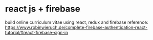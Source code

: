 # react js + firebase

build online curriculum vitae using react, redux and firebase
reference: https://www.robinwieruch.de/complete-firebase-authentication-react-tutorial/#react-firebase-sign-in
